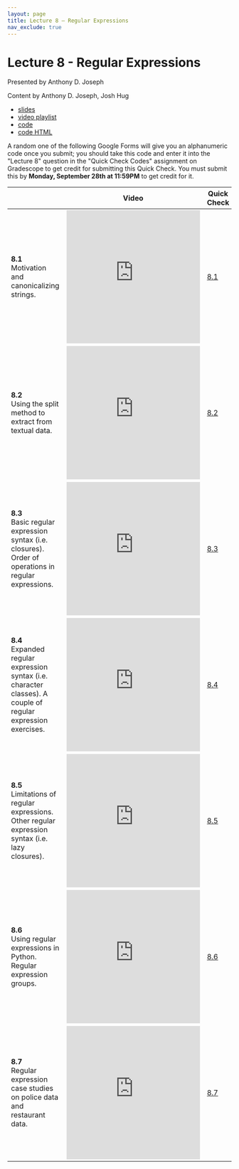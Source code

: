 ```yaml
---
layout: page
title: Lecture 8 – Regular Expressions
nav_exclude: true
---
```


# Lecture 8 - Regular Expressions

Presented by Anthony D. Joseph

Content by Anthony D. Joseph, Josh Hug

- [slides](https://docs.google.com/presentation/d/1gXWJkPvIGwaBJ5iC6Iu6rtrQHPIYLpXOUhQsCkAVo_A/edit?usp=sharing)
- [video playlist](https://www.youtube.com/playlist?list=PLQCcNQgUcDfo2PsTbcVghss7Aok0cM72u)
- [code](https://data100.datahub.berkeley.edu/hub/user-redirect/git-sync?repo=https://github.com/DS-100/fa20&subPath=lecture/lec08/)
- [code HTML](../../resources/assets/lectures/lec08/lec08.html)

A random one of the following Google Forms will give you an alphanumeric code once you submit; you should take this code and enter it into the "Lecture 8" question in the "Quick Check Codes" assignment on Gradescope to get credit for submitting this Quick Check. You must submit this by **Monday, September 28th at 11:59PM** to get credit for it.

<table>
<colgroup>
<col style="width: 25%" />
<col style="width: 25%" />
<col style="width: 25%" />
</colgroup>
<thead>
<tr class="header">
<th></th>
<th>Video</th>
<th>Quick Check</th>
</tr>
</thead>
<tbody>
<tr>
<td><strong>8.1</strong> <br> Motivation and canonicalizing strings.</td>
<td><iframe width="300" height="300" height src="https://youtube.com/embed/_KeJFK92pTc" frameborder="0" allow="accelerometer; autoplay; encrypted-media; gyroscope; picture-in-picture" allowfullscreen></iframe></td>
<td><a href="https://docs.google.com/forms/d/e/1FAIpQLSceitf_EITjWs6tGls_b1UjhlQopmbDNvaY2fgJ4g4du1anzg/viewform" target="\_blank">8.1</a></td>
</tr>
<td><strong>8.2</strong> <br> Using the split method to extract from textual data.</td>
<td><iframe width="300" height="300" height src="https://youtube.com/embed/R9YlR7-zIQM" frameborder="0" allow="accelerometer; autoplay; encrypted-media; gyroscope; picture-in-picture" allowfullscreen></iframe></td>
<td><a href="https://docs.google.com/forms/d/e/1FAIpQLSdeXKQfplZ3zObNl9zIKH4A5yPuluNhCnR0k57nI9cyvfwGmw/viewform" target="\_blank">8.2</a></td>
</tr>
<tr>
<td><strong>8.3</strong> <br> Basic regular expression syntax (i.e. closures). Order of operations in regular expressions.</td>
<td><iframe width="300" height="300" height src="https://youtube.com/embed/YFvQZDAebks" frameborder="0" allow="accelerometer; autoplay; encrypted-media; gyroscope; picture-in-picture" allowfullscreen></iframe></td>
<td><a href="https://docs.google.com/forms/d/e/1FAIpQLSdPtl-Bw-NZDgwYQofvyGdzi-xaIpfzpN_CZ50dWm0JuMsfNg/viewform" target="\_blank">8.3</a></td>
</tr>
<tr>
<td><strong>8.4</strong> <br> Expanded regular expression syntax (i.e. character classes). A couple of regular expression exercises.</td>
<td><iframe width="300" height="300" height src="https://youtube.com/embed/dzeHq2UjXzg" frameborder="0" allow="accelerometer; autoplay; encrypted-media; gyroscope; picture-in-picture" allowfullscreen></iframe></td>
<td><a href="https://docs.google.com/forms/d/e/1FAIpQLSdqzY_0pF9TjVKf7SGZ2kQKtXn4bKPVa5LOBCvp48FYNY3Wcw/viewform" target="\_blank">8.4</a></td>
</tr>
<tr>
<td><strong>8.5</strong> <br> Limitations of regular expressions. Other regular expression syntax (i.e. lazy closures).</td>
<td><iframe width="300" height="300" height src="https://youtube.com/embed/nB4Uryx8iTQ" frameborder="0" allow="accelerometer; autoplay; encrypted-media; gyroscope; picture-in-picture" allowfullscreen></iframe></td>
<td><a href="https://docs.google.com/forms/d/e/1FAIpQLSe5Yj1r1MW2ujWBAbySmZUE-iPlwMw8ls65ityFJlRSEfBeqw/viewform" target="\_blank">8.5</a></td>
</tr>
<tr>
<td><strong>8.6</strong> <br> Using regular expressions in Python. Regular expression groups.</td>
<td><iframe width="300" height="300" height src="https://youtube.com/embed/GIGw6FvxL90" frameborder="0" allow="accelerometer; autoplay; encrypted-media; gyroscope; picture-in-picture" allowfullscreen></iframe></td>
<td><a href="https://docs.google.com/forms/d/e/1FAIpQLSdE_3BexYvETAn5F2bCylNL8vF7RzrRbEhE5IKtWedyO3TRlA/viewform" target="\_blank">8.6</a></td>
</tr>
<tr>
<td><strong>8.7</strong> <br> Regular expression case studies on police data and restaurant data.</td>
<td><iframe width="300" height="300" height src="https://youtube.com/embed/_pka1Yu8h2E" frameborder="0" allow="accelerometer; autoplay; encrypted-media; gyroscope; picture-in-picture" allowfullscreen></iframe></td>
<td><a href="https://docs.google.com/forms/d/e/1FAIpQLSenb5kLXZ9UWIvzaE5mqBCVhb5McM9nV-EeqnNJ8IJuqZaPLw/viewform" target="\_blank">8.7</a></td>
</tr>
